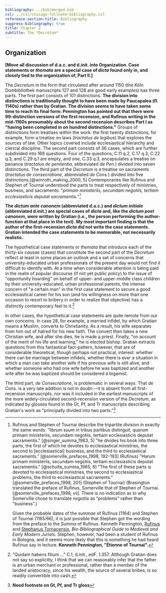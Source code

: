```yaml
---
bibliography: ../bib/merged.bib
csl: ../csl/chicago-fullnote-bibliography.csl
reference-section-title: Bibliography
suppress-bibliography: true
title: Chapter 2
subtitle: The *Decretum*
---
```

## Organization

**[Move all discussion of d.a.c. and d.init. into Organization.
Case statements or *themata* are a special case of *dicta* found
only in, and closely tied to the organization of, Part II.]**

The *Decretum* in the form that circulated after around 1150 (the
Köln Dombibliothek manuscripts 127 and 128 are good early examples)
has three parts. The first part consists of 101 distinctions. **The
division into distinctions is traditionally thought to have been
made by Paucapalea (fl. 1140s) rather than by Gratian. The division
seems to have taken some time to reach its final form: Pennington
has pointed out that there were 99-distinction versions of the first
recension, and Rufinus writing in the mid-1160s presumably about
the second recension describes Part I as "having been completed in
on hundred distinctions."** Groups of distinctions form treatises
within the work: the first twenty distinctions, for example, form
a treatise on laws (*tractatus de legibus*) that explores the sources
of law. Other topics covered include ecclesiastical hierarchy and
clerical discipline. The second part consists of 36 cases, which
are further subdivided into 168 questions. Four of the questions,
C.11 q.2, C.17 q.3, C.22 q.3, and C.29 q.1 are empty, and one, C.33
q.3, encapsulates a treatise on penance (*tractatus de penitentia*,
abbreviated *de Pen.*) divided into seven distinctions. The third
part of the *Decretum* is a treatise on sacraments (*tractatus de
consecratione*, abbreviated *de Cons.*) divided into five
distinctions.[@winroth_making_2000, 5] Contemporaries like Rufinus
and Stephen of Tournai understood the parts to treat respectively
of ministries, business, and sacraments: "*primam ministeriis,
secundam negotiis, tertiam ecclesiasticis deputat sacramentis.*"[^39]

**The *dictum ante canonem* (abbreviated d.a.c.) and *dictum initiale*
(abbreviated d.init.) are special cases of *dicta* and, like the
*dictum post canonem*, were written by Gratian (i.e., the person
performing the author-function at that place in the text). My most
important finding is that the author of the first-recension *dicta*
did not write the case statements. Gratian intended the case
statements to be memorable, not necessarily realistic.**

The hypothetical case statements or *themata* that introduce each
of the thirty-six *causae* (cases) that constitute the second part
of the *Decretum* reflect at least in some places an outlook and a
set of concerns that university-educated urban professionals of the
present day would not find it difficult to identify with. At a time
when considerable attention is being paid in the realm of popular
discourse (if not yet public policy) to the issue of "opportunity
hoarding" on behalf of upper- and upper-middle class children by
their university-educated, urban professional parents, the intense
concern of "a certain man" in the first case statement to secure a
good ecclesiastical career for his son (and his willingness on more
than one occasion to resort to bribery in order to realize that
objective) has a distinctly contemporary feel to it.[^40]

In other cases, the hypothetical case statements are quite remote
from our own concerns. In case 28, for example, a married infidel,
by which Gratian means a Muslim, converts to Christianity. As a
result, his wife separates from him out of hatred for his new faith.
The convert then takes a new Christian wife, and after she dies,
he is made a priest. Finally, "on account of the merit of his life
and learning," he is elected bishop. Gratian extracts questions
from this fantastical fact-pattern, however, that are of considerable
theoretical, though perhaps not practical, interest: whether there
can be marriage between infidels, whether there is ever a situation
in which a man can take another wife if his previous wife is still
alive; and whether someone who had one wife before he was baptized
and another wife after he was baptized should be considered a
bigamist.

The third part, *de Consecratione*, is problematic in several ways.
That *de Cons.* is a very late addition is not in doubt---it is
absent from all first-recension manuscripts, nor was it included
in the earliest manuscripts of the more widely-circulated
second-recension version of the *Decretum*, as indicated by glosses
found in the Gt, Pf, and Tr manuscripts describing Gratian's work
as "principally divided into two parts."[^41]

[^39]: Rufinus and Stephen of Tournai describe the tripartite
division in exactly the same words: "librum suum in tribus partibus
distinguit, quarum primam ministeriis, secundam negotiis, tertiam
ecclesiasticis deputat sacramentis." [@singer_summa_1963, 5] "he
divides his book into three parts, the first of which he devotes
to ecclesiastical ministries, the second to [ecclesiastical] business,
and the third to ecclesiastical sacraments." [@somerville_prefaces_1998,
192-193] (Rufinus) "Harum primam ministeriis, secundam negotiis,
tertiam ecclesiasticis deputat sacramentis." [@schulte_summa_1965,
6] "The first of these parts is devoted to ecclesiastical ministries,
the second to ecclesiastical problems, the third to ecclesiastical
sacraments." [@somerville_prefaces_1998, 201] (Stephen of Tournai)
(Brasington translated the preface of Rufinus, Somerville that of
Stephen of Tournai. [@somerville_prefaces_1998, vii]. There is no
indication as to why Somerville chose to translate *negotiis* as
"problems" rather than "business".)

    Given the probable dates of the *summae* of Rufinus (1164) and
    Stephen of Tournai (1165/66), it is just possible that Stephen
    got the wording from the preface to the *Summa* of Rufinus.
    Kenneth Pennington,
    [Rufinus](http://amesfoundation.law.harvard.edu/BioBibCanonists/Report_Biobib2.php?record_id=a492)
    and [Stephanus
    Tornacensis](http://amesfoundation.law.harvard.edu/BioBibCanonists/Report_Biobib2.php?record_id=a502),
    *Bio-Bibliographical Guide to Medieval and Early Modern Jurists.*
    Stephen, however, had been a student of Rufinus in Bologna, and
    it seems more likely that this is something he had heard Rufinus
    say in lecture. **Kenneth Pennington, "Étienne of Tournai".**

[^40]: "Quidam habens filium ..." C.1, d.init., edF. 1.357. Although
Gratian does not say so explicitly, I think that we can reasonably
infer that the father is an urban merchant or professional, rather
than a member of the landed aristocracy, since his wealth, the
source of several bribes, is so readily convertible into cash.

[^41]: **Need footnote on Gt, Pf, and Tr gloss**

